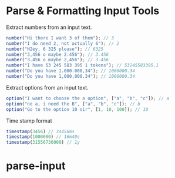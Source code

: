 # Parse & Formatting Input Tools

Extract numbers from an input text.

```js
number("Hi there I want 3 of them"); // 3
number("I do need 2, not actually 6"); // 2
number("H2ey, 6 325 please"); // 6325
number("3,456 o maybe 2.456"); // 3.456
number("3.456 o maybe 2,456"); // 3.456
number("I have 53 245 583 395 1 tokens"); // 53245583395.1
number("Do you have 1.000.000,34"); // 1000000.34
number("Do you have 1,000,000.34"); // 1000000.34
```

Extract options from an input text.

```js
option("I want to choose the a option", ["a", "b", "c"]); // a
option("no a, i need the B", ["a", "b", "c"]); // b
option("Go to the option 10 sir", [1, 10, 100]); // 10
```

Time stamp format

```js
timestamp(3456) // 3s456ms
timestamp(1000000) // 16m40s
timestamp(31556736000) // 1y
```
# parse-input
